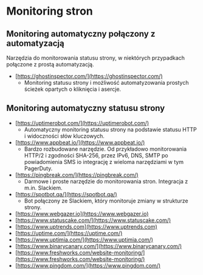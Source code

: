 # Monitoring stron

## Monitoring automatyczny połączony z automatyzacją

Narzędzia do monitorowania statusu strony, w niektórych przypadkach połączone z prostą automatyzacją.

* [https://ghostinspector.com/](https://ghostinspector.com/)
  * Monitoring statusu strony i możliwość automatyzowania prostych ścieżek opartych o kliknięcia i asercje.

## Monitoring automatyczny statusu strony

* [https://uptimerobot.com/](https://uptimerobot.com/)
  * Automatyczny monitoring statusu strony na podstawie statusu HTTP i widoczności słów kluczowych. 
* [https://www.appbeat.io/](https://www.appbeat.io/)
  * Bardzo rozbudowane narzędzie. Od przykładowo monitorowania HTTP/2 i zgodności SHA-256, przez IPv6, DNS, SMTP po powiadomienia SMS io integrację z wieloma narzędziami w tym PagerDuty. 
* [https://pingbreak.com/](https://pingbreak.com/)
  * Darmowe i proste narzędzie do monitorowania stron. Integracja z m.in. Slackiem. 
* [https://spotbot.qa/](https://spotbot.qa/)
  * Bot połączony ze Slackiem, który monitoruje zmiany w strukturze strony. 
* [https://www.webgazer.io](https://www.webgazer.io) 
* [https://www.statuscake.com/](https://www.statuscake.com/) 
* [https://www.uptrends.com](https://www.uptrends.com) 
* [https://uptime.com/](https://uptime.com/) 
* [https://www.uptimia.com/](https://www.uptimia.com/) 
* [https://www.binarycanary.com/](https://www.binarycanary.com/) 
* [https://www.freshworks.com/website-monitoring/](https://www.freshworks.com/website-monitoring/) 
* [https://www.pingdom.com/](https://www.pingdom.com/)

